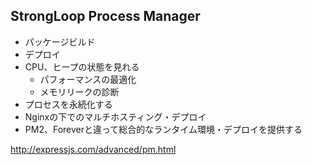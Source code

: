 ##  StrongLoop Process Manager

* パッケージビルド
* デプロイ
* CPU、ヒープの状態を見れる
  * パフォーマンスの最適化
  * メモリリークの診断
* プロセスを永続化する
* Nginxの下でのマルチホスティング・デプロイ
* PM2、Foreverと違って総合的なランタイム環境・デプロイを提供する


<http://expressjs.com/advanced/pm.html>

